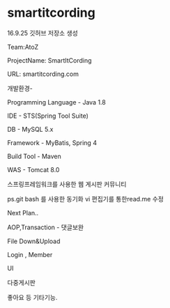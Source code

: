 # smartitcording

16.9.25 깃허브 저장소 생성



Team:AtoZ 



ProjectName: SmartItCording



URL: smartitcording.com



개발환경-


Programming Language - Java 1.8


IDE - STS(Spring Tool Suite)


DB - MySQL 5.x 


Framework - MyBatis, Spring 4


Build Tool - Maven


WAS - Tomcat 8.0




스프링프레임워크를 사용한 웹 게시판 커뮤니티

ps.git bash 를 사용한 동기화 vi 편집기를 통한read.me 수정



Next Plan..

AOP,Transaction - 댓글보완

File Down&Upload

Login , Member

UI

다중게시판

좋아요 등 기타기능.

